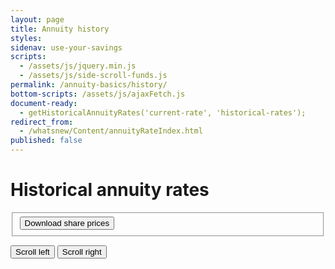 ```yaml
---
layout: page
title: Annuity history
styles:
sidenav: use-your-savings
scripts:
  - /assets/js/jquery.min.js
  - /assets/js/side-scroll-funds.js
permalink: /annuity-basics/history/
bottom-scripts: /assets/js/ajaxFetch.js
document-ready:
  - getHistoricalAnnuityRates('current-rate', 'historical-rates');
redirect_from:
  - /whatsnew/Content/annuityRateIndex.html
published: false
---
```


# Historical annuity rates

<span id='current-rate'></span>

<section class="date-range">
<form class="share-price-date-range" action="javascript:void(0);">
<fieldset>
<button class="usa-button-secondary" onClick='doDownloadAnnuityRates("CSV");'>
  Download share prices <i class="fal fa-arrow-alt-to-bottom"></i></button>
</fieldset>
</form>
</section>

<div class="table-view">
  <button id="slideRight" class="slide-right" type="button" class="usa-button-secondary"><i class="fal fa-arrow-to-left"></i> Scroll left</button>
  <button id="slideLeft" class="slide-left" type="button" class="usa-button-secondary">Scroll right <i class="fal fa-arrow-to-right"></i></button>
</div><!-- END div.table-view -->
<div id="historical-rates" class="table-side-scroll"></div>



<!-- CONTENT END -->
